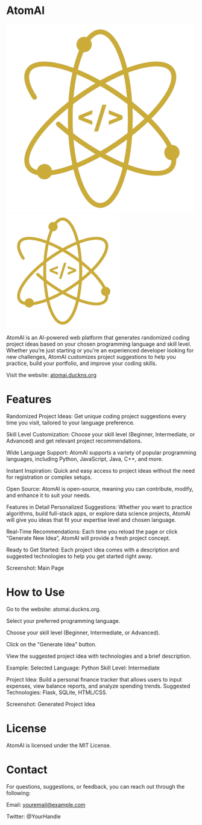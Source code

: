 # AtomAI
![AtomAI Logo](logo.png)
<img src="logo.png" alt="AtomAI Logo" width="300" />

AtomAI is an AI-powered web platform that generates randomized coding project ideas based on your chosen programming language and skill level. Whether you’re just starting or you're an experienced developer looking for new challenges, AtomAI customizes project suggestions to help you practice, build your portfolio, and improve your coding skills.

Visit the website: [atomai.duckns.org](atomai.duckns.org)

# Features
Randomized Project Ideas: Get unique coding project suggestions every time you visit, tailored to your language preference.

Skill Level Customization: Choose your skill level (Beginner, Intermediate, or Advanced) and get relevant project recommendations.

Wide Language Support: AtomAI supports a variety of popular programming languages, including Python, JavaScript, Java, C++, and more.

Instant Inspiration: Quick and easy access to project ideas without the need for registration or complex setups.

Open Source: AtomAI is open-source, meaning you can contribute, modify, and enhance it to suit your needs.

Features in Detail
Personalized Suggestions: Whether you want to practice algorithms, build full-stack apps, or explore data science projects, AtomAI will give you ideas that fit your expertise level and chosen language.

Real-Time Recommendations: Each time you reload the page or click “Generate New Idea”, AtomAI will provide a fresh project concept.

Ready to Get Started: Each project idea comes with a description and suggested technologies to help you get started right away.

Screenshot: Main Page
<!-- Replace with your actual image URL -->

# How to Use
Go to the website: atomai.duckns.org.

Select your preferred programming language.

Choose your skill level (Beginner, Intermediate, or Advanced).

Click on the "Generate Idea" button.

View the suggested project idea with technologies and a brief description.

Example:
Selected Language: Python
Skill Level: Intermediate

Project Idea: Build a personal finance tracker that allows users to input expenses, view balance reports, and analyze spending trends.
Suggested Technologies: Flask, SQLite, HTML/CSS.

Screenshot: Generated Project Idea
<!-- Replace with your actual image URL -->


# License
AtomAI is licensed under the MIT License.

# Contact
For questions, suggestions, or feedback, you can reach out through the following:

Email: youremail@example.com

Twitter: @YourHandle



